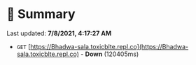 # 📖 Summary
Last updated: **7/8/2021, 4:17:27 AM**

- `GET` [https://Bhadwa-sala.toxicblte.repl.co](https://Bhadwa-sala.toxicblte.repl.co) - **Down** (120405ms)
